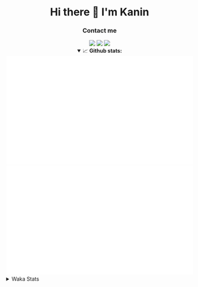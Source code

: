 <div align="center">
 <h1>Hi there 👋 I'm Kanin</h1>
 <h3>Contact me</h3>
 <a href="mailto:im@kanin.dev"><img src="https://img.shields.io/badge/gmail-%23D14836.svg?&style=for-the-badge&logo=gmail&logoColor=white"/></a>
 <a href="https://twitter.com/KaninDev"><img src="https://img.shields.io/badge/twitter-%231DA1F2.svg?&style=for-the-badge&logo=twitter&logoColor=white"/></a>
 <a href="https://www.linkedin.com/in/KaninDev"><img src="https://img.shields.io/badge/linkedin-%230077B5.svg?&style=for-the-badge&logo=linkedin&logoColor=white"/></a>
<details open>
  <summary>📈 <b>Github stats:</b></summary>
  <img src="https://github.com/Kanin/Kanin/blob/master/scripts/GitHubStats/generated/overview.svg"/>
  <img src="https://github.com/Kanin/Kanin/blob/master/scripts/GitHubStats/generated/languages.svg"/>
</details>
</div>

<details>
 <summary>Waka Stats</summary>

<!--START_SECTION:waka-->
![Profile Views](http://img.shields.io/badge/Profile%20Views-3-blue)

![Lines of code](https://img.shields.io/badge/From%20Hello%20World%20I%27ve%20Written-29500%20lines%20of%20code-blue)

**🐱 My Github Data** 

> 🏆 69 Contributions in the Year 2021
 > 
> 📦 18.7 kB Used in Github's Storage 
 > 
> 🚫 Not Opted to Hire
 > 
> 📜 8 Public Repositories 
 > 
> 🔑 5 Private Repositories  
 > 
**I'm an Early 🐤** 

```text
🌞 Morning    86 commits     █████░░░░░░░░░░░░░░░░░░░░   19.95% 
🌆 Daytime    132 commits    ███████░░░░░░░░░░░░░░░░░░   30.63% 
🌃 Evening    106 commits    ██████░░░░░░░░░░░░░░░░░░░   24.59% 
🌙 Night      107 commits    ██████░░░░░░░░░░░░░░░░░░░   24.83%

```
📅 **I'm Most Productive on Monday** 

```text
Monday       89 commits     █████░░░░░░░░░░░░░░░░░░░░   20.65% 
Tuesday      50 commits     ███░░░░░░░░░░░░░░░░░░░░░░   11.6% 
Wednesday    83 commits     ████░░░░░░░░░░░░░░░░░░░░░   19.26% 
Thursday     48 commits     ██░░░░░░░░░░░░░░░░░░░░░░░   11.14% 
Friday       47 commits     ██░░░░░░░░░░░░░░░░░░░░░░░   10.9% 
Saturday     45 commits     ██░░░░░░░░░░░░░░░░░░░░░░░   10.44% 
Sunday       69 commits     ████░░░░░░░░░░░░░░░░░░░░░   16.01%

```


📊 **This Week I Spent My Time On** 

```text
⌚︎ Time Zone: America/New_York

💬 Programming Languages: 
Python                   10 hrs              ███████████████████████░░   92.21% 
Other                    32 mins             █░░░░░░░░░░░░░░░░░░░░░░░░   4.92% 
YAML                     13 mins             ░░░░░░░░░░░░░░░░░░░░░░░░░   2.13% 
virtualenv               2 mins              ░░░░░░░░░░░░░░░░░░░░░░░░░   0.31% 
Git Config               1 min               ░░░░░░░░░░░░░░░░░░░░░░░░░   0.3%

🔥 Editors: 
PyCharm                  10 hrs 51 mins      █████████████████████████   100.0%

🐱‍💻 Projects: 
CGLS                     6 hrs 30 mins       ███████████████░░░░░░░░░░   59.87% 
Naila.py                 3 hrs 33 mins       ████████░░░░░░░░░░░░░░░░░   32.7% 
DenBot                   48 mins             █░░░░░░░░░░░░░░░░░░░░░░░░   7.43%

💻 Operating System: 
Linux                    10 hrs 51 mins      █████████████████████████   100.0%

```

**I Mostly Code in Python** 

```text
Python                   20 repos            ███████████████████░░░░░░   76.92% 
JavaScript               3 repos             ███░░░░░░░░░░░░░░░░░░░░░░   11.54% 
Kotlin                   1 repo              █░░░░░░░░░░░░░░░░░░░░░░░░   3.85% 
HTML                     1 repo              █░░░░░░░░░░░░░░░░░░░░░░░░   3.85% 
Java                     1 repo              █░░░░░░░░░░░░░░░░░░░░░░░░   3.85%

```


**Timeline**

![Chart not found](https://raw.githubusercontent.com/Kanin/Kanin/master/charts/bar_graph.png) 


<!--END_SECTION:waka-->
</details>
